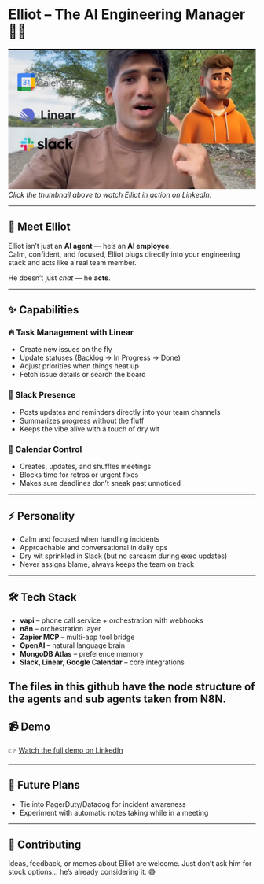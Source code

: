 # Elliot – The AI Engineering Manager 🤖👔

[![Elliot Demo Video](thumbnail.jpg)](https://www.linkedin.com/posts/orijeet-mukherjee_aiagents-llms-ai-activity-7368775991005061120-jtI5?utm_source=share&utm_medium=member_desktop&rcm=ACoAADZUndkBLaDIR9squkPJ52vIzXzt-5SQPCc)  
*Click the thumbnail above to watch Elliot in action on LinkedIn.*

---

## 🚀 Meet Elliot
Elliot isn’t just an **AI agent** — he’s an **AI employee**.  
Calm, confident, and focused, Elliot plugs directly into your engineering stack and acts like a real team member.  

He doesn’t just *chat* — he **acts**.  

---

## ✨ Capabilities

### 🔥 Task Management with Linear
- Create new issues on the fly  
- Update statuses (Backlog → In Progress → Done)  
- Adjust priorities when things heat up  
- Fetch issue details or search the board  

### 💬 Slack Presence
- Posts updates and reminders directly into your team channels  
- Summarizes progress without the fluff  
- Keeps the vibe alive with a touch of dry wit  

### 📅 Calendar Control
- Creates, updates, and shuffles meetings  
- Blocks time for retros or urgent fixes  
- Makes sure deadlines don’t sneak past unnoticed  

---

## ⚡ Personality
- Calm and focused when handling incidents  
- Approachable and conversational in daily ops  
- Dry wit sprinkled in Slack (but no sarcasm during exec updates)  
- Never assigns blame, always keeps the team on track  

---

## 🛠️ Tech Stack
- **vapi** – phone call service + orchestration with webhooks  
- **n8n** – orchestration layer  
- **Zapier MCP** – multi-app tool bridge  
- **OpenAI** – natural language brain  
- **MongoDB Atlas** – preference memory  
- **Slack, Linear, Google Calendar** – core integrations  


The files in this github have the node structure of the agents and sub agents taken from N8N.
---

## 📹 Demo
👉 [Watch the full demo on LinkedIn](https://www.linkedin.com/posts/orijeet-mukherjee_aiagents-llms-ai-activity-7368775991005061120-jtI5?utm_source=share&utm_medium=member_desktop&rcm=ACoAADZUndkBLaDIR9squkPJ52vIzXzt-5SQPCc)  

---

## 📌 Future Plans
- Tie into PagerDuty/Datadog for incident awareness  
- Experiment with automatic notes taking while in a meeting

---

## 🤝 Contributing
Ideas, feedback, or memes about Elliot are welcome. Just don’t ask him for stock options… he’s already considering it. 😅
